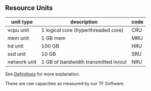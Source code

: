 ## Resource Units

| unit type | description | code |
| --- | --- | --- |
| vcpu unit     | 1 logical core (hyperthreaded core) | CRU |
| mem unit      | 1 GB mem	| MRU |
| hd unit       | 100 GB | HRU |
| ssd unit      | 10 GB	 | SRU |
| network unit  | 1 GB of bandwidth transmitted in/out	| NRU |

See [Definitions](https://github.com/threefoldtoken/legal/blob/master/definitions.md) for more explanation.

These are raw capacities as measured by our TF Software.

